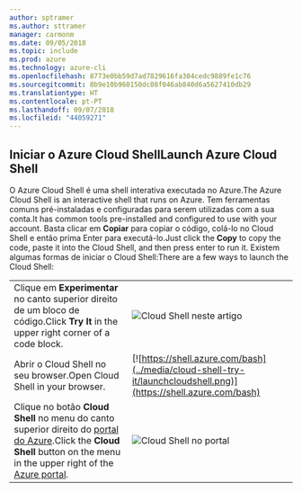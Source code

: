 ```yaml
---
author: sptramer
ms.author: sttramer
manager: carmonm
ms.date: 09/05/2018
ms.topic: include
ms.prod: azure
ms.technology: azure-cli
ms.openlocfilehash: 8773e0bb59d7ad7829616fa304cedc9889fe1c76
ms.sourcegitcommit: 8b9e10b960150dc08f046ab840d6a5627410db29
ms.translationtype: HT
ms.contentlocale: pt-PT
ms.lasthandoff: 09/07/2018
ms.locfileid: "44059271"
---
```

## <a name="launch-azure-cloud-shell"></a><span data-ttu-id="8c89a-101">Iniciar o Azure Cloud Shell</span><span class="sxs-lookup"><span data-stu-id="8c89a-101">Launch Azure Cloud Shell</span></span>

<span data-ttu-id="8c89a-102">O Azure Cloud Shell é uma shell interativa executada no Azure.</span><span class="sxs-lookup"><span data-stu-id="8c89a-102">The Azure Cloud Shell is an interactive shell that runs on Azure.</span></span> <span data-ttu-id="8c89a-103">Tem ferramentas comuns pré-instaladas e configuradas para serem utilizadas com a sua conta.</span><span class="sxs-lookup"><span data-stu-id="8c89a-103">It has common tools pre-installed and configured to use with your account.</span></span> <span data-ttu-id="8c89a-104">Basta clicar em **Copiar** para copiar o código, colá-lo no Cloud Shell e então prima Enter para executá-lo.</span><span class="sxs-lookup"><span data-stu-id="8c89a-104">Just click the **Copy** to copy the code, paste it into the Cloud Shell, and then press enter to run it.</span></span>  <span data-ttu-id="8c89a-105">Existem algumas formas de iniciar o Cloud Shell:</span><span class="sxs-lookup"><span data-stu-id="8c89a-105">There are a few ways to launch the Cloud Shell:</span></span>

|   | |
|-----------------------------------------------|---|
| <span data-ttu-id="8c89a-106">Clique em **Experimentar** no canto superior direito de um bloco de código.</span><span class="sxs-lookup"><span data-stu-id="8c89a-106">Click **Try It** in the upper right corner of a code block.</span></span> | ![Cloud Shell neste artigo](../media/cloud-shell-try-it/cli-try-it.png) |
| <span data-ttu-id="8c89a-108">Abrir o Cloud Shell no seu browser.</span><span class="sxs-lookup"><span data-stu-id="8c89a-108">Open Cloud Shell in your browser.</span></span> | [![https://shell.azure.com/bash](../media/cloud-shell-try-it/launchcloudshell.png)](https://shell.azure.com/bash) |
| <span data-ttu-id="8c89a-109">Clique no botão **Cloud Shell** no menu do canto superior direito do [portal do Azure](https://portal.azure.com).</span><span class="sxs-lookup"><span data-stu-id="8c89a-109">Click the **Cloud Shell** button on the menu in the upper right of the [Azure portal](https://portal.azure.com).</span></span> | ![Cloud Shell no portal](../media/cloud-shell-try-it/cloud-shell-menu.png) |
